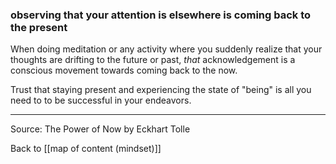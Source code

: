 ### observing that your attention is elsewhere is coming back to the present

When doing meditation or any activity where you suddenly realize that your thoughts are drifting to the future or past, *that* acknowledgement is a conscious movement towards coming back to the now. 

Trust that staying present and experiencing the state of "being" is all you need to to be successful in your endeavors. 

---

Source: The Power of Now by Eckhart Tolle

Back to [[map of content (mindset)]]
